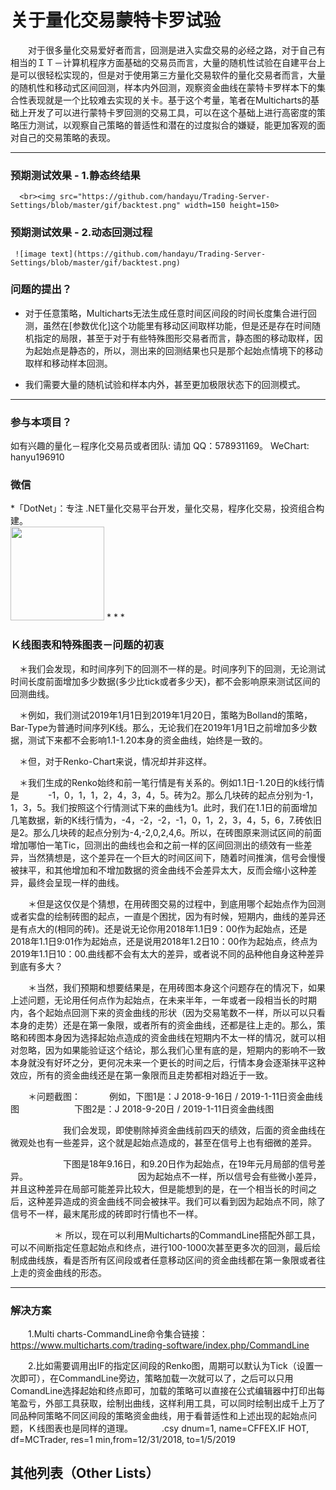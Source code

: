 # 关于量化交易蒙特卡罗试验

　　对于很多量化交易爱好者而言，回测是进入实盘交易的必经之路，对于自己有相当的ＩＴ－计算机程序方面基础的交易员而言，大量的随机性试验在自建平台上是可以很轻松实现的，但是对于使用第三方量化交易软件的量化交易者而言，大量的随机性和移动式区间回测，样本内外回测，观察资金曲线在蒙特卡罗样本下的集合性表现就是一个比较难去实现的关卡。基于这个考量，笔者在Multicharts的基础上开发了可以进行蒙特卡罗回测的交易工具，可以在这个基础上进行高密度的策略压力测试，以观察自己策略的普适性和潜在的过度拟合的嫌疑，能更加客观的面对自己的交易策略的表现。

* * *
### 预期测试效果 - 1.静态终结果
      <br><img src="https://github.com/handayu/Trading-Server-Settings/blob/master/gif/backtest.png" width=150 height=150>

### 预期测试效果 - 2.动态回测过程
     ![image text](https://github.com/handayu/Trading-Server-Settings/blob/master/gif/backtest.png)

### 问题的提出？

- 对于任意策略，Multicharts无法生成任意时间区间段的时间长度集合进行回测，虽然在[参数优化]这个功能里有移动区间取样功能，但是还是存在时间随机指定的局限，甚至于对于有些特殊图形交易者而言，静态图的移动取样，因为起始点是静态的，所以，测出来的回测结果也只是那个起始点情境下的移动取样和移动样本回测。

- 我们需要大量的随机试验和样本内外，甚至更加极限状态下的回测模式。

* * *

### 参与本项目？

如有兴趣的量化－程序化交易员或者团队:
   请加 QQ：578931169。
   WeChart: hanyu196910
   
   <h3 id="weibo-weixin">微信</h3>
 *「DotNet」：专注 .NET量化交易平台开发，量化交易，程序化交易，投资组合构建。
   <br><img src="http://ww4.sinaimg.cn/small/63918611gw1epb2c79isfj20460460tr.jpg" width=150 height=150>
* * *

### Ｋ线图表和特殊图表－问题的初衷

　＊我们会发现，和时间序列下的回测不一样的是。时间序列下的回测，无论测试时间长度前面增加多少数据(多少比tick或者多少天)，都不会影响原来测试区间的回测曲线。

  　＊例如，我们测试2019年1月1日到2019年1月20日，策略为Bolland的策略，Bar-Type为普通时间序列K线。那么，无论我们在2019年1月1日之前增加多少数据，测试下来都不会影响1.1-1.20本身的资金曲线，始终是一致的。
   
  　＊但，对于Renko-Chart来说，情况却并非这样。
   
  　＊我们生成的Renko始终和前一笔行情是有关系的。例如1.1日-1.20日的k线行情是 　　　-1，0，1，1，2，4，3，4，5。砖为2。那么几块砖的起点分别为-1，1，3，5。我们按照这个行情测试下来的曲线为1。此时，我们在1.1日的前面增加几笔数据，新的K线行情为，-4，-2，-2，-1，0，1，2，3，4，5，6，7.砖依旧是2。那么几块砖的起点分别为-4,-2,0,2,4,6。所以，在砖图原来测试区间的前面增加哪怕一笔Tic，回测出的曲线也会和之前一样的区间回测出的绩效有一些差异，当然猜想是，这个差异在一个巨大的时间区间下，随着时间推演，信号会慢慢被抹平，和其他增加和不增加数据的资金曲线不会差异太大，反而会缩小这种差异，最终会呈现一样的曲线。

　　＊但是这仅仅是个猜想，在用砖图交易的过程中，到底用哪个起始点作为回测或者实盘的绘制砖图的起点，一直是个困扰，因为有时候，短期内，曲线的差异还是有点大的(相同的砖)。还是说无论你用2018年1.1日9：00作为起始点，还是2018年1.1日9:01作为起始点，还是说用2018年1.2日10：00作为起始点，终点为2019年1.1日10：00.曲线都不会有太大的差异，或者说不同的品种他自身这种差异到底有多大？

　　＊当然，我们预期和想要结果是，在用砖图本身这个问题存在的情况下，如果上述问题，无论用任何点作为起始点，在未来半年，一年或者一段相当长的时期内，各个起始点回测下来的资金曲线的形状（因为交易笔数不一样，所以可以只看本身的走势）还是在第一象限，或者所有的资金曲线，还都是往上走的。那么，策略和砖图本身因为选择起始点造成的资金曲线在短期内不太一样的情况，就可以相对忽略，因为如果能验证这个结论，那么我们心里有底的是，短期内的影响不一致本身就没有好坏之分，更何况未来一个更长的时间之后，行情本身会逐渐抹平这种效应，所有的资金曲线还是在第一象限而且走势都相对趋近于一致。

　　＊问题截图：
　　　例如，下图1是：J 2018-9-16日 / 2019-1-11日资金曲线图
　　　　　　下图2是：J 2018-9-20日 / 2019-1-11日资金曲线图

　　　　　　我们会发现，即使剔除掉资金曲线前四天的绩效，后面的资金曲线在微观处也有一些差异，这个就是起始点造成的，甚至在信号上也有细微的差异。

  　　　　　　下图是18年9.16日，和9.20日作为起始点，在19年元月局部的信号差异。
  　　　　　　
  　　　　　　因为起始点不一样，所以信号会有些微小差异，并且这种差异在局部可能差异比较大，但是能想到的是，在一个相当长的时间之后，这种差异造成的资金曲线不同会被抹平。我们可以看到因为起始点不同，除了信号不一样，最末尾形成的砖即时行情也不一样。
   
   　　　　　＊ 所以，现在可以利用Multicharts的CommandLine搭配外部工具，可以不间断指定任意起始点和终点，进行100-1000次甚至更多次的回测，最后绘制成曲线族，看是否所有区间段或者任意移动区间的资金曲线都在第一象限或者往上走的资金曲线的形态。

* * *

### 解决方案

　　1.Multi charts-CommandLine命令集合链接：
       　　　 https://www.multicharts.com/trading-software/index.php/CommandLine


　　2.比如需要调用出IF的指定区间段的Renko图，周期可以默认为Tick（设置一次即可），在CommandLine旁边，策略加载一次就可以了，之后可以只用ComandLine选择起始和终点即可，加载的策略可以直接在公式编辑器中打印出每笔盈亏，外部工具获取，绘制出曲线，这样利用工具，可以同时绘制出成千上万了同品种同策略不同区间段的策略资金曲线，用于看普适性和上述出现的起始点问题，Ｋ线图表也是同样的道理。
　　　.csy dnum=1, name=CFFEX.IF HOT, df=MCTrader, res=1 min,from=12/31/2018, to=1/5/2019

## 其他列表（Other Lists）

